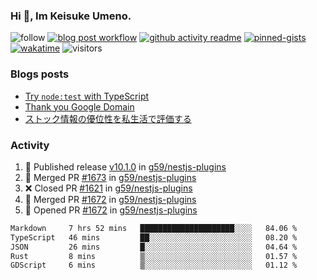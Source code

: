 ### Hi 👋, Im Keisuke Umeno.

<!--
**9renpoto/9renpoto** is a ✨ _special_ ✨ repository because its `README.md` (this file) appears on your GitHub profile.

Here are some ideas to get you started:

- 🔭 I’m currently working on ...
- 🌱 I’m currently learning ...
- 👯 I’m looking to collaborate on ...
- 🤔 I’m looking for help with ...
- 💬 Ask me about ...
- 📫 How to reach me: ...
- 😄 Pronouns: ...
- ⚡ Fun fact: ...
-->

![follow](https://img.shields.io/github/followers/9renpoto?label=Follow&style=social)
[![blog post workflow](https://github.com/9renpoto/9renpoto/actions/workflows/blog.yml/badge.svg)](https://github.com/9renpoto/9renpoto/actions/workflows/blog.yml)
[![github activity readme](https://github.com/9renpoto/9renpoto/actions/workflows/activity.yml/badge.svg)](https://github.com/9renpoto/9renpoto/actions/workflows/activity.yml)
[![pinned-gists](https://github.com/9renpoto/9renpoto/actions/workflows/pin-gist.yml/badge.svg)](https://github.com/9renpoto/9renpoto/actions/workflows/pin-gist.yml)
[![wakatime](https://github.com/9renpoto/9renpoto/actions/workflows/waka-readme-status.yml/badge.svg)](https://github.com/9renpoto/9renpoto/actions/workflows/waka-readme-status.yml)
![visitors](https://komarev.com/ghpvc/?username=9renpoto&label=Profile%20views&color=0e75b6&style=flat)

### Blogs posts

<!-- BLOG-POST-LIST:START -->
- [Try `node:test` with TypeScript](https://9renpoto.win/entry/2023/07/23/node-test-runner)
- [Thank you Google Domain](https://9renpoto.win/entry/2023/07/08/new-domain)
- [ストック情報の優位性を私生活で評価する](https://9renpoto.win/entry/2023/05/28/stock)
<!-- BLOG-POST-LIST:END -->

### Activity

<!--START_SECTION:activity-->
1. 🚀 Published release [v10.1.0](https://github.com/g59/nestjs-plugins/releases/tag/v10.1.0) in [g59/nestjs-plugins](https://github.com/g59/nestjs-plugins)
2. 🎉 Merged PR [#1673](https://github.com/g59/nestjs-plugins/pull/1673) in [g59/nestjs-plugins](https://github.com/g59/nestjs-plugins)
3. ❌ Closed PR [#1621](https://github.com/g59/nestjs-plugins/pull/1621) in [g59/nestjs-plugins](https://github.com/g59/nestjs-plugins)
4. 🎉 Merged PR [#1672](https://github.com/g59/nestjs-plugins/pull/1672) in [g59/nestjs-plugins](https://github.com/g59/nestjs-plugins)
5. 💪 Opened PR [#1672](https://github.com/g59/nestjs-plugins/pull/1672) in [g59/nestjs-plugins](https://github.com/g59/nestjs-plugins)
<!--END_SECTION:activity-->

<!--START_SECTION:waka-->

```txt
Markdown     7 hrs 52 mins   █████████████████████░░░░   84.06 %
TypeScript   46 mins         ██░░░░░░░░░░░░░░░░░░░░░░░   08.20 %
JSON         26 mins         █░░░░░░░░░░░░░░░░░░░░░░░░   04.64 %
Rust         8 mins          ▒░░░░░░░░░░░░░░░░░░░░░░░░   01.57 %
GDScript     6 mins          ▒░░░░░░░░░░░░░░░░░░░░░░░░   01.12 %
```

<!--END_SECTION:waka-->
